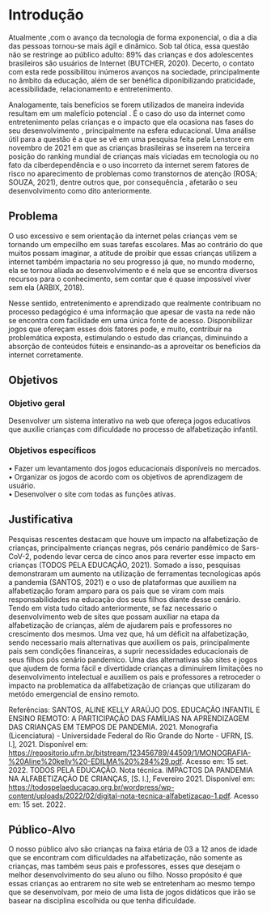 # Introdução

Atualmente ,com o avanço da tecnologia de forma exponencial, o dia a dia das pessoas tornou-se mais ágil e dinâmico. Sob tal ótica, essa questão não se restringe ao público adulto: 89% das crianças e dos adolescentes brasileiros são usuários de Internet (BUTCHER, 2020). Decerto, o contato com esta rede possibilitou inúmeros avanços na sociedade, principalmente no âmbito da educação, além de ser benéfica diponibilizando praticidade, acessibilidade, relacionamento e entretenimento.

Analogamente, tais benefícios se forem utilizados de maneira indevida resultam em um malefício potencial . É o caso do uso da internet como entretenimento pelas crianças e o impacto que ela ocasiona nas fases do seu desenvolvimento , principalmente  na esfera educacional.  Uma análise útil para a questão é a que se vê em uma pesquisa feita pela Lenstore em novembro de 2021 em que  as crianças brasileiras se inserem na terceira posição do ranking mundial de crianças mais viciadas em tecnologia ou no fato da ciberdependência e o uso incorreto da internet serem fatores de risco no aparecimento de problemas como transtornos de atenção (ROSA; SOUZA, 2021), dentre outros que, por consequência , afetarão o seu desenvolvimento como dito anteriormente.

## Problema 

O uso excessivo e sem orientação da internet pelas crianças vem se tornando um empecilho em suas tarefas escolares. Mas ao contrário do que muitos possam imaginar, a atitude de proibir que essas crianças utilizem a internet também impactaria no seu progresso já que, no mundo moderno, ela se tornou aliada ao desenvolvimento e é nela que se encontra diversos recursos para o conhecimento, sem contar que é quase impossível viver sem ela (ARBIX, 2018).
 
Nesse sentido, entretenimento e aprendizado que realmente contribuam no processo pedagógico é uma informação que apesar de vasta na rede não se encontra com facilidade em uma única fonte de acesso. Disponibilizar jogos que ofereçam esses dois fatores pode, e muito, contribuir na problemática exposta, estimulando o estudo das crianças, diminuindo a absorção de conteúdos fúteis e ensinando-as a aproveitar os benefícios da internet corretamente.



## Objetivos

### Objetivo geral
Desenvolver um sistema interativo na web que ofereça jogos educativos que auxilie crianças com dificuldade no processo de alfabetização infantil. 

### Objetivos específicos
• Fazer um levantamento dos jogos educacionais disponíveis no mercados. <br>
• Organizar os jogos de acordo com os objetivos de aprendizagem de usuário.<br>
• Desenvolver o site com todas as funções ativas. <br>
 
 

 

## Justificativa

Pesquisas rescentes destacam que houve um impacto na alfabetização de crianças, principalmente crianças negras, pós cenário pandêmico de Sars-CoV-2, podendo levar cerca de cinco anos para reverter esse impacto em crianças (TODOS PELA EDUCAÇÃO, 2021). Somado a isso, pesquisas demonstraram um aumento na utilização de ferramentas tecnologicas após a pandemia (SANTOS, 2021) e o uso de plataformas que auxiliem na alfabetização foram amparo para os pais que se viram com mais responsabilidades na educação dos seus filhos diante desse cenário. Tendo em vista tudo citado anteriormente, se faz necessario o desenvolvimento web de sites que possam auxiliar na etapa da alfabetização de crianças, além de ajudarem pais e professores no crescimento dos mesmos. Uma vez que, há um déficit na alfabetização, sendo necessario mais alternativas que auxiliem os pais, principalmente pais sem condições financeiras, a suprir necessidades educacionais de seus filhos pós cenário pandemico. Uma das alternativas são sites e jogos que ajudem de forma fácil e divertidade crianças a diminuirem limitações no desenvolvimento intelectual e auxiliem os pais e professores a retroceder o impacto na problematica da allfabetização de crianças que utilizaram do metódo emergencial de ensino remoto.

Referências:
SANTOS, ALINE KELLY ARAÚJO DOS. EDUCAÇÃO INFANTIL E ENSINO REMOTO: A PARTICIPAÇÃO DAS FAMÍLIAS NA APRENDIZAGEM DAS CRIANÇAS EM TEMPOS DE PANDEMIA. 2021. Monografia (Licenciatura) - Universidade Federal do Rio Grande do Norte - UFRN, [S. l.], 2021. Disponível em: https://repositorio.ufrn.br/bitstream/123456789/44509/1/MONOGRAFIA-%20Aline%20kelly%20-EDILMA%20%284%29.pdf. Acesso em: 15 set. 2022.
TODOS PELA EDUCAÇÃO. Nota técnica. IMPACTOS DA PANDEMIA NA ALFABETIZAÇÃO DE CRIANÇAS, [S. l.], Fevereiro 2021. Disponível em: https://todospelaeducacao.org.br/wordpress/wp-content/uploads/2022/02/digital-nota-tecnica-alfabetizacao-1.pdf. Acesso em: 15 set. 2022.


## Público-Alvo

O nosso  público alvo são crianças na faixa etária de 03 a 12 anos de idade que se encontram com dificuldades na alfabetização, não somente as crianças, mas também seus pais e professores, esses que desejam o melhor desenvolvimento do seu aluno ou filho. Nosso propósito é que essas crianças ao entrarem no site web se entretenham ao mesmo tempo que se desenvolvam, por meio de uma lista de jogos didáticos que irão se basear na disciplina escolhida ou que tenha dificuldade.
